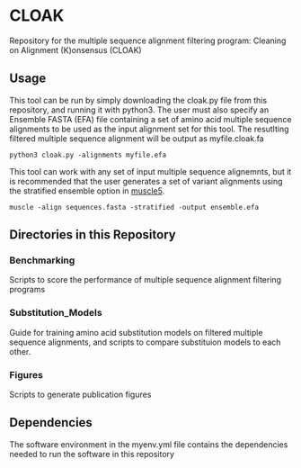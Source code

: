 # CLOAK
Repository for the multiple sequence alignment filtering program: Cleaning on Alignment (K)onsensus (CLOAK)

## Usage
This tool can be run by simply downloading the cloak.py file from this repository, and running it with python3. The user must also specify an Ensemble FASTA (EFA) file containing a set of amino acid multiple sequence alignments to be used as the input alignment set for this tool. The resutlting filtered multiple sequence alignment will be output as myfile.cloak.fa
```
python3 cloak.py -alignments myfile.efa
```
This tool can work with any set of input multiple sequence alignemnts, but it is recommended that the user generates a set of variant alignments using the stratified ensemble option in [muscle5](https://www.drive5.com/muscle/).
```
muscle -align sequences.fasta -stratified -output ensemble.efa
```

## Directories in this Repository

### Benchmarking
Scripts to score the performance of multiple sequence alignment filtering programs

### Substitution_Models
Guide for training amino acid substitution models on filtered multiple sequence alignments, and scripts to compare substituion models to each other.

### Figures
Scripts to generate publication figures

## Dependencies
The software environment in the myenv.yml file contains the dependencies needed to run the software in this repository
